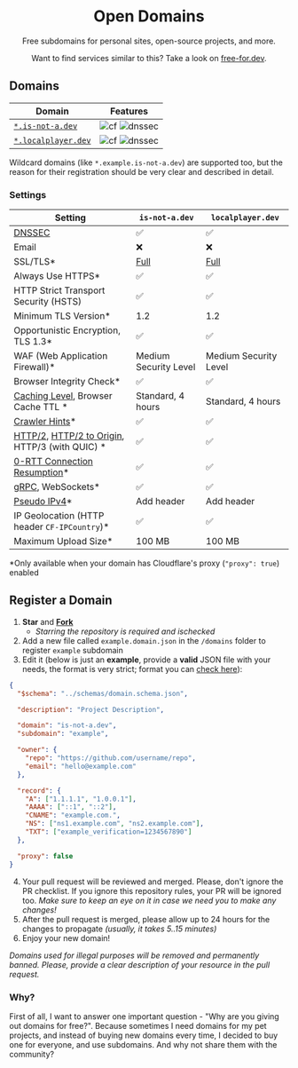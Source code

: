 <h1 align="center">Open Domains</h1>

<p align="center">Free subdomains for personal sites, open-source projects, and more.</p>

<p align="center">Want to find services similar to this? Take a look on <a href="https://free-for.dev/#/?id=domain">free-for.dev</a>.</p>

## Domains

| Domain | Features |
|-|-|
| [`*.is-not-a.dev`](https://is-not-a.dev) | ![cf][badge-cf] ![dnssec][badge-dnssec] |
| [`*.localplayer.dev`](https://localplayer.dev) | ![cf][badge-cf] ![dnssec][badge-dnssec] |

Wildcard domains (like `*.example.is-not-a.dev`) are supported too, but the reason for their registration should be very clear and described in detail.

[badge-cf]:https://shields.io/badge/%20-cloudflare-blue?logo=cloudflare&style=plastic?cacheSeconds=3600
[badge-dnssec]:https://shields.io/badge/%20-DNSSEC-blue?logo=moleculer&logoColor=white&style=plastic?cacheSeconds=3600
[badge-ssl]:https://shields.io/badge/SSL-Required-blue?style=plastic?cacheSeconds=3600

### Settings

| Setting | `is-not-a.dev` | `localplayer.dev` |
|-|-|-|
| [DNSSEC][dnssec]| ✅ | ✅ |
| Email | ❌ | ❌ |
| SSL/TLS* | [Full][ssl-full] | [Full][ssl-full] |
| Always Use HTTPS* | ✅ | ✅ |
| HTTP Strict Transport Security (HSTS) | ✅ | ✅ |
| Minimum TLS Version* | 1.2 | 1.2 |
| Opportunistic Encryption, TLS 1.3* | ✅ | ✅ |
| WAF (Web Application Firewall)* | Medium Security Level | Medium Security Level |
| Browser Integrity Check* | ✅ | ✅ |
| [Caching Level][caching-levels], Browser Cache TTL * | Standard, 4 hours | Standard, 4 hours |
| [Crawler Hints][crawler-hints]* | ✅ | ✅ |
| [HTTP/2][http2], [HTTP/2 to Origin][http2-to-origin], HTTP/3 (with QUIC) * | ✅ | ✅ |
| [0-RTT Connection Resumption][0rtt]* | ✅ | ✅ |
| [gRPC][grpc], WebSockets* | ✅ | ✅ |
| [Pseudo IPv4][pseudo-ipv4]* | Add header | Add header |
| IP Geolocation (HTTP header `CF-IPCountry`)* | ✅ | ✅ |
| Maximum Upload Size* | 100 MB | 100 MB |

\*Only available when your domain has Cloudflare's proxy (`"proxy": true`) enabled

[dnssec]:https://developers.cloudflare.com/dns/additional-options/dnssec
[ssl-full]:https://developers.cloudflare.com/ssl/origin-configuration/ssl-modes/full/
[ssl-flex]:https://developers.cloudflare.com/ssl/origin-configuration/ssl-modes/flexible/
[caching-levels]:https://developers.cloudflare.com/cache/how-to/set-caching-levels
[crawler-hints]:https://blog.cloudflare.com/crawler-hints-how-cloudflare-is-reducing-the-environmental-impact-of-web-searches/
[http2]:https://www.cloudflare.com/website-optimization/http2/what-is-http2/
[http2-to-origin]:https://developers.cloudflare.com/cache/how-to/enable-http2-to-origin
[0rtt]:https://developers.cloudflare.com/fundamentals/network/0-rtt-connection-resumption/
[grpc]:https://support.cloudflare.com/hc/en-us/articles/360050483011
[pseudo-ipv4]:https://support.cloudflare.com/hc/en-us/articles/229666767

## Register a Domain

1. **Star** and **[Fork](https://github.com/open-domains/register/fork)**
    - *Starring the repository is required and ischecked*
2. Add a new file called `example.domain.json` in the `/domains` folder to register `example` subdomain
3. Edit it (below is just an **example**, provide a **valid** JSON file with your needs, the format is very strict; format you can [check here](https://jsonlint.com)):

```json
{
  "$schema": "../schemas/domain.schema.json",

  "description": "Project Description",

  "domain": "is-not-a.dev",
  "subdomain": "example",

  "owner": {
    "repo": "https://github.com/username/repo",
    "email": "hello@example.com"
  },

  "record": {
    "A": ["1.1.1.1", "1.0.0.1"],
    "AAAA": ["::1", "::2"],
    "CNAME": "example.com.",
    "NS": ["ns1.example.com", "ns2.example.com"],
    "TXT": ["example_verification=1234567890"]
  },

  "proxy": false
}
```

4. Your pull request will be reviewed and merged. Please, don't ignore the PR checklist. If you ignore this repository rules, your PR will be ignored too. _Make sure to keep an eye on it in case we need you to make any changes!_
5. After the pull request is merged, please allow up to 24 hours for the changes to propagate _(usually, it takes 5..15 minutes)_
6. Enjoy your new domain!

*Domains used for illegal purposes will be removed and permanently banned. Please, provide a clear description of your resource in the pull request.*

### Why?

First of all, I want to answer one important question - "Why are you giving out domains for free?". Because sometimes I need domains for my pet projects, and instead of buying new domains every time, I decided to buy one for everyone, and use subdomains. And why not share them with the community?

[actions]:https://github.com/open-domains/Register/actions
[deploy]:https://github.com/open-domains/Register/actions/workflows/deploy.yml
